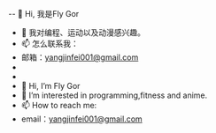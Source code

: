 -- 👋 Hi, 我是Fly Gor
- 👀 我对编程、运动以及动漫感兴趣。
- 📫 怎么联系我：
- 邮箱：yangjinfei001@gmail.com
-  
-   
- 👋 Hi, I’m Fly Gor
- 👀 I’m interested in programming,fitness and anime.
- 📫 How to reach me:
- email：yangjinfei001@gmail.com

<!---
JimmFly/JimmFly is a ✨ special ✨ repository because its `README.md` (this file) appears on your GitHub profile.
You can click the Preview link to take a look at your changes.
--->
